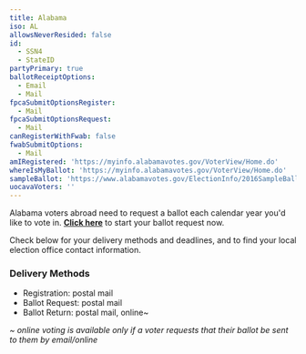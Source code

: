 ```yaml
---
title: Alabama
iso: AL
allowsNeverResided: false
id:
  - SSN4
  - StateID
partyPrimary: true
ballotReceiptOptions:
  - Email
  - Mail
fpcaSubmitOptionsRegister:
  - Mail
fpcaSubmitOptionsRequest:
  - Mail
canRegisterWithFwab: false
fwabSubmitOptions:
  - Mail
amIRegistered: 'https://myinfo.alabamavotes.gov/VoterView/Home.do'
whereIsMyBallot: 'https://myinfo.alabamavotes.gov/VoterView/Home.do'
sampleBallot: 'https://www.alabamavotes.gov/ElectionInfo/2016SampleBallotsPriRO.aspx?a=voters'
uocavaVoters: ''
---
```

Alabama voters abroad need to request a ballot each calendar year you'd like to vote in. [**Click here**](https://www.votefromabroad.org) to start your ballot request now.

Check below for your delivery methods and deadlines, and to find your local election office contact information.

### Delivery Methods

* Registration: postal mail
* Ballot Request: postal mail
* Ballot Return: postal mail, online~ 

_~ online voting is available only if a voter requests that their ballot be sent to them by email/online_
